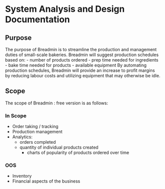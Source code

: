 # System Analysis and Design Documentation
## Purpose
The purpose of Breadmin is to streamline the production and management duties of small-scale bakeries.
Breadmin will suggest production schedules based on:
	- number of products ordered
	- prep time needed for ingredients
	- bake time needed for products
	- available equipment
By automating production schedules, Breadmin will provide an increase to profit margins by reducing labour costs and utilizing equipment that may otherwise be idle.

## Scope
The scope of Breadmin : free version is as follows:

### In Scope
- Order taking / tracking
- Production management
- Analytics:
  - orders completed
  - quantity of individual products created
	- charts of popularity of products ordered over time

### OOS
- Inventory
- Financial aspects of the business

